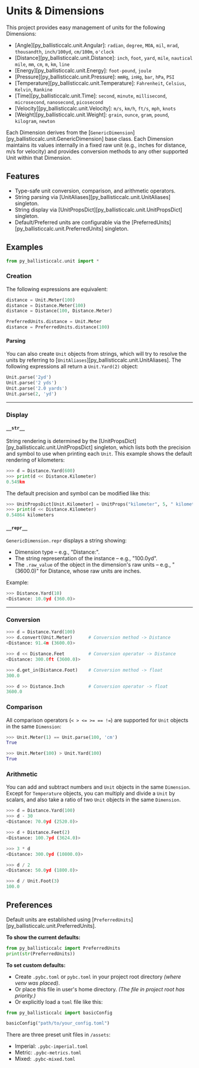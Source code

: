 # Units & Dimensions

This project provides easy management of units for the following Dimensions:

* [Angle][py_ballisticcalc.unit.Angular]: `radian`, `degree`, `MOA`, `mil`, `mrad`, `thousandth`, `inch/100yd`, `cm/100m`, `o'clock`
* [Distance][py_ballisticcalc.unit.Distance]: `inch`, `foot`, `yard`, `mile`, `nautical mile`, `mm`, `cm`, `m`, `km`, `line`
* [Energy][py_ballisticcalc.unit.Energy]: `foot-pound`, `joule`
* [Pressure][py_ballisticcalc.unit.Pressure]: `mmHg`, `inHg`, `bar`, `hPa`, `PSI`
* [Temperature][py_ballisticcalc.unit.Temperature]: `Fahrenheit`, `Celsius`, `Kelvin`, `Rankine`
* [Time][py_ballisticcalc.unit.Time]: `second`, `minute`, `millisecond`, `microsecond`, `nanosecond`, `picosecond`
* [Velocity][py_ballisticcalc.unit.Velocity]: `m/s`, `km/h`, `ft/s`, `mph`, `knots`
* [Weight][py_ballisticcalc.unit.Weight]: `grain`, `ounce`, `gram`, `pound`, `kilogram`, `newton`

Each Dimension derives from the [`GenericDimension`][py_ballisticcalc.unit.GenericDimension] base class. Each Dimension maintains its values internally in a fixed raw unit (e.g., inches for distance, m/s for velocity) and provides conversion methods to any other supported Unit within that Dimension.

## Features
* Type-safe unit conversion, comparison, and arithmetic operators.
* String parsing via [UnitAliases][py_ballisticcalc.unit.UnitAliases] singleton.
* String display via [UnitPropsDict][py_ballisticcalc.unit.UnitPropsDict] singleton.
* Default/Preferred units are configurable via the [PreferredUnits][py_ballisticcalc.unit.PreferredUnits] singleton.


## Examples
```python
from py_ballisticcalc.unit import *
```

### Creation
The following expressions are equivalent:
```python
distance = Unit.Meter(100)
distance = Distance.Meter(100)
distance = Distance(100, Distance.Meter)

PreferredUnits.distance = Unit.Meter
distance = PreferredUnits.distance(100)
```

#### Parsing
You can also create `Unit` objects from strings, which will try to resolve the units by referring to [`UnitAliases`][py_ballisticcalc.unit.UnitAliases].  The following expressions all return a `Unit.Yard(2)` object:
```python
Unit.parse('2yd')
Unit.parse('2 yds')
Unit.parse('2.0 yards')
Unit.parse(2, 'yd')
```

----
### Display

#### `__str__`
String rendering is determined by the [UnitPropsDict][py_ballisticcalc.unit.UnitPropsDict] singleton, which lists both the precision and symbol to use when printing each `Unit`.  This example shows the default rendering of kilometers:

```python
>>> d = Distance.Yard(600)
>>> print(d << Distance.Kilometer)
0.549km
```

The default precision and symbol can be modified like this:
```python
>>> UnitPropsDict[Unit.Kilometer] = UnitProps("kilometer", 5, " kilometers")
>>> print(d << Distance.Kilometer)
0.54864 kilometers
```

#### `__repr__`

`GenericDimension.repr` displays a string showing:

* Dimension type – e.g., "Distance:".
* The string representation of the instance – e.g., "100.0yd".
* The `.raw_value` of the object in the dimension's raw units – e.g., "(3600.0)" for Distance, whose raw units are inches.

Example:
```python
>>> Distance.Yard(10)
<Distance: 10.0yd (360.0)>
```

----
### Conversion
```python
>>> d = Distance.Yard(100)  
>>> d.convert(Unit.Meter)      # Conversion method -> Distance
<Distance: 91.4m (3600.0)>

>>> d << Distance.Feet         # Conversion operator -> Distance
<Distance: 300.0ft (3600.0)>

>>> d.get_in(Distance.Foot)    # Conversion method -> float
300.0

>>> d >> Distance.Inch         # Conversion operator -> float
3600.0
```

### Comparison
All comparison operators (`< > <= >= == !=`) are supported for `Unit` objects in the same `Dimension`:
```python
>>> Unit.Meter(1) == Unit.parse(100, 'cm')
True

>>> Unit.Meter(100) > Unit.Yard(100)
True
```

### Arithmetic
You can add and subtract numbers and `Unit` objects in the same `Dimension`.  Except for `Temperature` objects, you can multiply and divide a `Unit` by scalars, and also take a ratio of two `Unit` objects in the same `Dimension`.

```python
>>> d = Distance.Yard(100)  
>>> d - 30
<Distance: 70.0yd (2520.0)>

>>> d + Distance.Feet(2)
<Distance: 100.7yd (3624.0)>

>>> 3 * d
<Distance: 300.0yd (10800.0)>

>>> d / 2
<Distance: 50.0yd (1800.0)>

>>> d / Unit.Foot(3)
100.0
```    

## Preferences

Default units are established using [`PreferredUnits`][py_ballisticcalc.unit.PreferredUnits].

**To show the current defaults:**

```python
from py_ballisticcalc import PreferredUnits
print(str(PreferredUnits))
```

**To set custom defaults:**

* Create `.pybc.toml` or `pybc.toml` in your project root directory _(where venv was placed)_.
* Or place this file in user's home directory. _(The file in project root has priority.)_
* Or explicitly load a `toml` file like this:

```python
from py_ballisticcalc import basicConfig

basicConfig("path/to/your_config.toml")
```

There are three preset unit files in `/assets`:

* Imperial: `.pybc-imperial.toml`
* Metric: `.pybc-metrics.toml`
* Mixed: `.pybc-mixed.toml`
